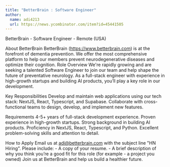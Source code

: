 ```yaml
---
title: "BetterBrain : Software Engineer"
author:
  name: adi4213
  url: https://news.ycombinator.com/item?id=45441505
---
```

BetterBrain - Software Engineer - Remote (USA)

About BetterBrain
BetterBrain (<a href="https:&#x2F;&#x2F;www.betterbrain.com" rel="nofollow">https:&#x2F;&#x2F;www.betterbrain.com</a>) is at the forefront of dementia prevention. We offer the most comprehensive platform to help our members prevent neurodegenerative diseases and optimize their cognition. Role Overview We&#x27;re rapidly growing and are seeking a talented Software Engineer to join our team and help shape the future of preventative neurology. As a full-stack engineer with experience in high-growth startups and building AI products, you’ll play a key role in our development.

Key Responsibilities
Develop and maintain web applications using our tech stack: NextJS, React, Typescript, and Supabase. Collaborate with cross-functional teams to design, develop, and implement new features.

Requirements
4-5+ years of full-stack development experience. Proven experience in high-growth startups. Strong background in building AI products. Proficiency in NextJS, React, Typescript, and Python. Excellent problem-solving skills and attention to detail.

How to Apply
Email us at adi@betterbrain.com with the subject line &quot;HN Hiring&quot;. Please include: - A copy of your resume. - A brief description of why you think you’re a good fit for this role (for example - a project you owned)
Join us at BetterBrain and help us build a healthier future.
<JobApplication />
